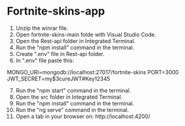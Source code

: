 # Fortnite-skins-app
1. Unzip the winrar file.
2. Open fortnite-skins-main folde with Visual Studio Code.
3. Open the Rest-api folder in Integrated Terminal.
4. Run the "npm install" command in the terminal.
5. Create ".env" file in Rest-api folder.
6. In ".env" file paste this: 

MONGO_URI=mongodb://localhost:27017/fortnite-skins
PORT=3000
JWT_SECRET=my$3cureJWT#Key12345

7. Run the "npm start" command in the terminal.
8. Open the src folder in Integrated Terminal.
9. Run the "npm install" command in the terminal.
10. Run the "ng serve" command in the terminal.
11. Open a tab in your browser on: http://localhost:4200/
